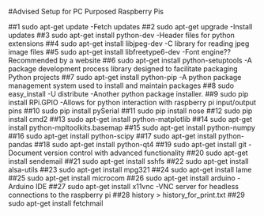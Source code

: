 #Advised Setup for PC Purposed Raspberry Pis

##1  sudo apt-get update
 -Fetch updates
##2  sudo apt-get upgrade
  -Install updates
##3  sudo apt-get install python-dev
  -Header files for python extensions
##4  sudo apt-get install libjpeg-dev
  -C library for reading jpeg image files
##5  sudo apt-get install libfreetype6-dev
  -Font engine?? Recommended by a website
##6  sudo apt-get install python-setuptools
  -A package development process library designed to facilitate packaging Python projects
##7  sudo apt-get install python-pip
  -A python package management system used to install and maintain packages
##8  sudo easy_install -U distribute
  -Another python package installer.
##9  sudo pip install RPi.GPIO
  -Allows for python interaction with raspberry pi input/output pins
##10  sudo pip install pySerial
##11  sudo pip install nose
##12  sudo pip install cmd2
##13  sudo apt-get install python-matplotlib
##14  sudo apt-get install python-mpltoolkits.basemap
##15  sudo apt-get install python-numpy
##16  sudo apt-get install python-scipy
##17  sudo apt-get install python-pandas
##18  sudo apt-get install python-qt4
##19  sudo apt-get install git
  -Document version control with advanced functionality
##20  sudo apt-get install sendemail
##21  sudo apt-get install sshfs
##22  sudo apt-get install alsa-utils
##23  sudo apt-get install mpg321
##24  sudo apt-get install lame
##25  sudo apt-get install microcom
##26  sudo apt-get install arduino
  -Arduino IDE
##27  sudo apt-get install x11vnc
  -VNC server for headless connections to the raspberry pi
##28  history > history_for_print.txt
##29  sudo apt-get install fetchmail
